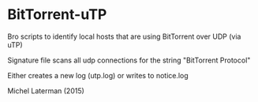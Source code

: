 BitTorrent-uTP
==============

Bro scripts to identify local hosts that are using BitTorrent over UDP (via uTP)

Signature file scans all udp connections for the string "BitTorrent Protocol"

Either creates a new log (utp.log) or writes to notice.log

Michel Laterman (2015)
